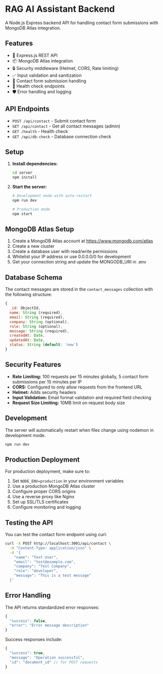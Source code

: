 # RAG AI Assistant Backend

A Node.js Express backend API for handling contact form submissions with MongoDB Atlas integration.

## Features

- 🚀 Express.js REST API
- 📦 MongoDB Atlas integration
- 🔒 Security middleware (Helmet, CORS, Rate limiting)
- ✅ Input validation and sanitization
- 📧 Contact form submission handling
- 🏥 Health check endpoints
- 🛡️ Error handling and logging

## API Endpoints

- `POST /api/contact` - Submit contact form
- `GET /api/contact` - Get all contact messages (admin)
- `GET /health` - Health check
- `GET /api/db-check` - Database connection check

## Setup

1. **Install dependencies:**
   ```bash
   cd server
   npm install
   ```

3. **Start the server:**
   ```bash
   # Development mode with auto-restart
   npm run dev
   
   # Production mode
   npm start
   ```

## MongoDB Atlas Setup

1. Create a MongoDB Atlas account at https://www.mongodb.com/atlas
2. Create a new cluster
3. Create a database user with read/write permissions
4. Whitelist your IP address or use 0.0.0.0/0 for development
5. Get your connection string and update the MONGODB_URI in .env

## Database Schema

The contact messages are stored in the `contact_messages` collection with the following structure:

```javascript
{
  _id: ObjectId,
  name: String (required),
  email: String (required),
  company: String (optional),
  role: String (optional),
  message: String (required),
  createdAt: Date,
  updatedAt: Date,
  status: String (default: 'new')
}
```

## Security Features

- **Rate Limiting:** 100 requests per 15 minutes globally, 5 contact form submissions per 15 minutes per IP
- **CORS:** Configured to only allow requests from the frontend URL
- **Helmet:** Adds security headers
- **Input Validation:** Email format validation and required field checking
- **Request Size Limiting:** 10MB limit on request body size

## Development

The server will automatically restart when files change using nodemon in development mode.

```bash
npm run dev
```

## Production Deployment

For production deployment, make sure to:

1. Set `NODE_ENV=production` in your environment variables
2. Use a production MongoDB Atlas cluster
3. Configure proper CORS origins
4. Use a reverse proxy like Nginx
5. Set up SSL/TLS certificates
6. Configure monitoring and logging

## Testing the API

You can test the contact form endpoint using curl:

```bash
curl -X POST http://localhost:3001/api/contact \
  -H "Content-Type: application/json" \
  -d '{
    "name": "Test User",
    "email": "test@example.com",
    "company": "Test Company",
    "role": "developer",
    "message": "This is a test message"
  }'
```

## Error Handling

The API returns standardized error responses:

```javascript
{
  "success": false,
  "error": "Error message description"
}
```

Success responses include:

```javascript
{
  "success": true,
  "message": "Operation successful",
  "id": "document_id" // for POST requests
}
```
